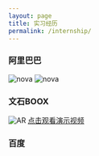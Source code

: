 ```yaml
---
layout: page
title: 实习经历
permalink: /internship/
---
```


### 阿里巴巴

![nova](images/image-21)
![nova](images/image-22)
### 文石BOOX

![AR]()
[点击观看演示视频]()


### 百度

